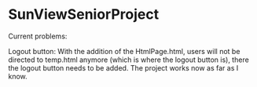 # SunViewSeniorProject

Current problems:

Logout button: With the addition of the HtmlPage.html, users will not be directed to temp.html anymore (which is where the logout button is), there the logout button needs to be added.
The project works now as far as I know.

